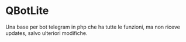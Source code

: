 # QBotLite
Una base per bot telegram in php che ha tutte le funzioni, ma non riceve updates, salvo ulteriori modifiche.
